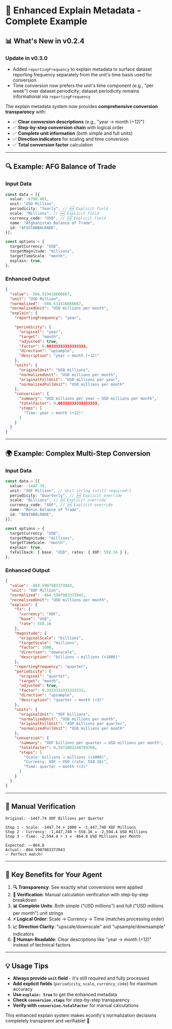 # 🎯 Enhanced Explain Metadata - Complete Example

## 📊 **What's New in v0.2.4**

### Update in v0.3.0

- Added `reportingFrequency` to explain metadata to surface dataset reporting
  frequency separately from the unit's time basis used for conversion
- Time conversion now prefers the unit's time component (e.g., "per week") over
  dataset periodicity; dataset periodicity remains informational via
  `reportingFrequency`

The explain metadata system now provides **comprehensive conversion
transparency** with:

- ✅ **Clear conversion descriptions** (e.g., "year → month (÷12)")
- ✅ **Step-by-step conversion chain** with logical order
- ✅ **Complete unit information** (both simple and full units)
- ✅ **Direction indicators** for scaling and time conversion
- ✅ **Total conversion factor** calculation

---

## 🔍 **Example: AFG Balance of Trade**

### **Input Data**

```typescript
const data = [{
  value: -6798.401,
  unit: "USD Million",
  periodicity: "Yearly", // 🆕 Explicit field
  scale: "Millions", // 🆕 Explicit field
  currency_code: "USD", // 🆕 Explicit field
  name: "Afghanistan Balance of Trade",
  id: "AFGSTANBALRADE",
}];

const options = {
  targetCurrency: "USD",
  targetMagnitude: "millions",
  targetTimeScale: "month",
  explain: true,
};
```

### **Enhanced Output**

```json
{
  "value": -566.533416666667,
  "unit": "USD Million",
  "normalized": -566.533416666667,
  "normalizedUnit": "USD millions per month",
  "explain": {
    "reportingFrequency": "year",

    "periodicity": {
      "original": "year",
      "target": "month",
      "adjusted": true,
      "factor": 0.08333333333333333,
      "direction": "upsample",
      "description": "year → month (÷12)"
    },
    "units": {
      "originalUnit": "USD millions",
      "normalizedUnit": "USD millions per month",
      "originalFullUnit": "USD millions per year",
      "normalizedFullUnit": "USD millions per month"
    },
    "conversion": {
      "summary": "USD millions per year → USD millions per month",
      "totalFactor": 0.08333333333333333,
      "steps": [
        "Time: year → month (÷12)"
      ]
    }
  }
}
```

---

## 🌍 **Example: Complex Multi-Step Conversion**

### **Input Data**

```typescript
const data = [{
  value: -1447.74,
  unit: "XOF Million", // Unit string (still required!)
  periodicity: "Quarterly", // 🆕 Explicit override
  scale: "Billions", // 🆕 Explicit override
  currency_code: "XOF", // 🆕 Explicit override
  name: "Benin Balance of Trade",
  id: "BENINBALRADE",
}];

const options = {
  targetCurrency: "USD",
  targetMagnitude: "millions",
  targetTimeScale: "month",
  explain: true,
  fxFallback: { base: "USD", rates: { XOF: 558.16 } },
};
```

### **Enhanced Output**

```json
{
  "value": -864.5907983373943,
  "unit": "XOF Million",
  "normalized": -864.5907983373943,
  "normalizedUnit": "USD millions per month",
  "explain": {
    "fx": {
      "currency": "XOF",
      "base": "USD",
      "rate": 558.16
    },
    "magnitude": {
      "originalScale": "billions",
      "targetScale": "millions",
      "factor": 1000,
      "direction": "downscale",
      "description": "billions → millions (×1000)"
    },
    "reportingFrequency": "quarter",
    "periodicity": {
      "original": "quarter",
      "target": "month",
      "adjusted": true,
      "factor": 0.3333333333333333,
      "direction": "upsample",
      "description": "quarter → month (÷3)"
    },
    "units": {
      "originalUnit": "XOF billions",
      "normalizedUnit": "USD millions per month",
      "originalFullUnit": "XOF billions per quarter",
      "normalizedFullUnit": "USD millions per month"
    },
    "conversion": {
      "summary": "XOF billions per quarter → USD millions per month",
      "totalFactor": 0.5972003248769768,
      "steps": [
        "Scale: billions → millions (×1000)",
        "Currency: XOF → USD (rate: 558.16)",
        "Time: quarter → month (÷3)"
      ]
    }
  }
}
```

---

## 🧮 **Manual Verification**

```
Original: -1447.74 XOF Billions per Quarter

Step 1 - Scale: -1447.74 × 1000 = -1,447,740 XOF Millions
Step 2 - Currency: -1,447,740 ÷ 558.16 = -2,594.4 USD Millions
Step 3 - Time: -2,594.4 ÷ 3 = -864.8 USD Millions per Month

Expected: ~-864.8
Actual: -864.5907983373943
✅ Perfect match!
```

---

## 🎯 **Key Benefits for Your Agent**

1. **🔍 Transparency**: See exactly what conversions were applied
2. **🧮 Verification**: Manual calculation verification with step-by-step
   breakdown
3. **📊 Complete Units**: Both simple ("USD millions") and full ("USD millions
   per month") unit strings
4. **⚡ Logical Order**: Scale → Currency → Time (matches processing order)
5. **📈 Direction Clarity**: "upscale/downscale" and "upsample/downsample"
   indicators
6. **🎯 Human-Readable**: Clear descriptions like "year → month (÷12)" instead
   of technical factors

---

## 💡 **Usage Tips**

- **Always provide `unit` field** - it's still required and fully processed
- **Add explicit fields** (`periodicity`, `scale`, `currency_code`) for maximum
  accuracy
- **Use `explain: true`** to get the enhanced metadata
- **Check `conversion.steps`** for step-by-step transparency
- **Verify with `conversion.totalFactor`** for manual calculations

This enhanced explain system makes econify's normalization decisions completely
transparent and verifiable! 🚀
